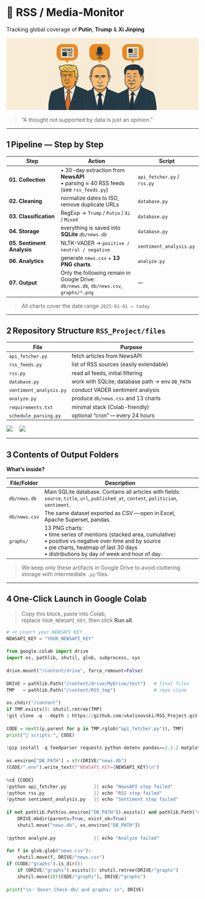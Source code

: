 # 📰 RSS / Media-Monitor  
Tracking global coverage of **Putin**, **Trump** & **Xi Jinping**

<p align="center">
  <img src="docs/img/banner.png"
       alt="Banner · Putin · Trump · Xi"
       width="820">
</p>

> “A thought not supported by data is just an opinion.”

---

## 1 Pipeline — Step by Step

| Step | Action | Script |
|------|--------|--------|
| **01. Collection** | • 30-day extraction from **NewsAPI**<br>• parsing ≈ 40 RSS feeds (see `rss_feeds.py`) | `api_fetcher.py` / `rss.py` |
| **02. Cleaning**   | normalize dates to ISO, remove duplicate URLs | `database.py` |
| **03. Classification** | RegExp → `Trump` / `Putin` / `Xi` / `Mixed` | `database.py` |
| **04. Storage**    | everything is saved into **SQLite** `db/news.db` | `database.py` |
| **05. Sentiment Analysis** | NLTK-VADER → `positive / neutral / negative` | `sentiment_analysis.py` |
| **06. Analytics**  | generate `news.csv` + **13 PNG charts** | `analyze.py` |
| **07. Output**     | Only the following remain in Google Drive:<br>`db/news.db`, `db/news.csv`, `graphs/*.png` | — |

> All charts cover the date range `2025-01-01 → today`

---

## 2 Repository Structure `RSS_Project/files`

| File | Purpose |
|------|---------|
| `api_fetcher.py`         | fetch articles from NewsAPI |
| `rss_feeds.py`           | list of RSS sources (easily extendable) |
| `rss.py`                 | read all feeds, initial filtering |
| `database.py`            | work with SQLite; database path → env `DB_PATH` |
| `sentiment_analysis.py`  | conduct VADER sentiment analysis |
| `analyze.py`             | produce `db/news.csv` and 13 charts |
| `requirements.txt`       | minimal stack (Colab-friendly) |
| `schedule_parsing.py`    | optional “cron” — every 24 hours |

<img src="https://img.shields.io/badge/Python-3.11+-blue?logo=python"> 
<img src="https://img.shields.io/badge/Google Colab-compatible-yellow?logo=googlecolab">

---

## 3 Contents of Output Folders

**What’s inside?**

| File/Folder | Description |
|-------------|-------------|
| `db/news.db`   | Main SQLite database. Contains all articles with fields:<br>`source`, `title`, `url`, `published_at`, `content`, `politician`, `sentiment`. |
| `db/news.csv`  | The same dataset exported as CSV — open in Excel, Apache Superset, pandas. |
| `graphs/`      | 13 PNG charts:<br>• time series of mentions (stacked area, cumulative)<br>• positive vs negative over time and by source<br>• pie charts, heatmap of last 30 days<br>• distributions by day of week and hour of day. |

> We keep only these artifacts in Google Drive to avoid cluttering storage with intermediate `.py` files.

---

## 4 One-Click Launch in Google Colab

> Copy this block, paste into Colab,  
> replace `YOUR_NEWSAPI_KEY`, then click **Run all**.

```python
# 🗝️ insert your NEWSAPI KEY
NEWSAPI_KEY = "YOUR_NEWSAPI_KEY"

from google.colab import drive
import os, pathlib, shutil, glob, subprocess, sys

drive.mount("/content/drive", force_remount=False)

DRIVE = pathlib.Path("/content/drive/MyDrive/test")   # final files
TMP   = pathlib.Path("/content/RSS_tmp")              # repo clone

os.chdir("/content")
if TMP.exists(): shutil.rmtree(TMP)
!git clone -q --depth 1 https://github.com/vkalinovski/RSS_Project.git {TMP}

CODE = next((p.parent for p in TMP.rglob("api_fetcher.py")), TMP)
print("📂 scripts:", CODE)

!pip install -q feedparser requests python-dotenv pandas==2.2.2 matplotlib==3.8.4 nltk tqdm

os.environ["DB_PATH"] = str(DRIVE/"news.db")
(CODE/".env").write_text(f"NEWSAPI_KEY={NEWSAPI_KEY}\n")

%cd {CODE}
!python api_fetcher.py          || echo "NewsAPI step failed"
!python rss.py                  || echo "RSS step failed"
!python sentiment_analysis.py   || echo "Sentiment step failed"

if not pathlib.Path(os.environ["DB_PATH"]).exists() and pathlib.Path("news.db").exists():
    DRIVE.mkdir(parents=True, exist_ok=True)
    shutil.move("news.db", os.environ["DB_PATH"])

!python analyze.py              || echo "Analyze failed"

for f in glob.glob("news.csv"):
    shutil.move(f, DRIVE/"news.csv")
if (CODE/"graphs").is_dir():
    if (DRIVE/"graphs").exists(): shutil.rmtree(DRIVE/"graphs")
    shutil.move(str(CODE/"graphs"), DRIVE/"graphs")

print("\n✅ Done! Check db/ and graphs/ in", DRIVE)

